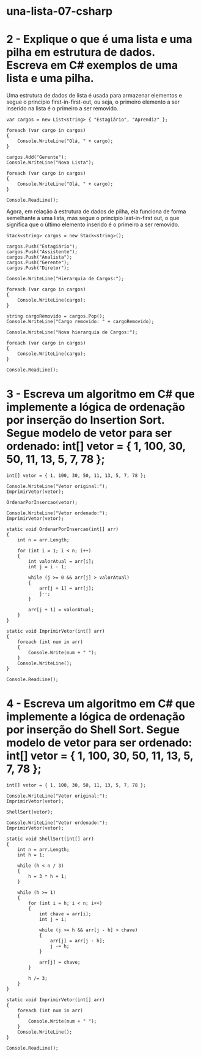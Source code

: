 # una-lista-07-csharp

# 2 - Explique o que é uma lista e uma pilha em estrutura de dados. Escreva em C# exemplos de uma lista e uma pilha.

Uma estrutura de dados de lista é usada para armazenar elementos e segue o princípio first-in-first-out, ou seja, o primeiro elemento a ser inserido na lista é o primeiro a ser removido. 
```
var cargos = new List<string> { "Estagiário", "Aprendiz" };

foreach (var cargo in cargos)
{
    Console.WriteLine("Olá, " + cargo);
}

cargos.Add("Gerente");
Console.WriteLine("Nova Lista");

foreach (var cargo in cargos)
{
    Console.WriteLine("Olá, " + cargo);
}

Console.ReadLine();
```
Agora, em relação à estrutura de dados de pilha, ela funciona de forma semelhante a uma lista, mas segue o princípio last-in-first out, o que significa que o último elemento inserido é o primeiro a ser removido. 
```
Stack<string> cargos = new Stack<string>();

cargos.Push("Estagiário");
cargos.Push("Assistente");
cargos.Push("Analista");
cargos.Push("Gerente");
cargos.Push("Diretor");

Console.WriteLine("Hierarquia de Cargos:");

foreach (var cargo in cargos)
{
    Console.WriteLine(cargo);
}

string cargoRemovido = cargos.Pop();
Console.WriteLine("Cargo removido: " + cargoRemovido);

Console.WriteLine("Nova hierarquia de Cargos:");

foreach (var cargo in cargos)
{
    Console.WriteLine(cargo);
}

Console.ReadLine();
```

# 3 - Escreva um algoritmo em C# que implemente a lógica de ordenação por inserção do Insertion Sort. Segue modelo de vetor para ser ordenado:  int[] vetor = { 1, 100, 30, 50, 11, 13, 5, 7, 78 };

```
int[] vetor = { 1, 100, 30, 50, 11, 13, 5, 7, 78 };

Console.WriteLine("Vetor original:");
ImprimirVetor(vetor);

OrdenarPorInsercao(vetor);

Console.WriteLine("Vetor ordenado:");
ImprimirVetor(vetor);

static void OrdenarPorInsercao(int[] arr)
{
    int n = arr.Length;

    for (int i = 1; i < n; i++)
    {
        int valorAtual = arr[i];
        int j = i - 1;

        while (j >= 0 && arr[j] > valorAtual)
        {
            arr[j + 1] = arr[j];
            j--;
        }

        arr[j + 1] = valorAtual;
    }
}

static void ImprimirVetor(int[] arr)
{
    foreach (int num in arr)
    {
        Console.Write(num + " ");
    }
    Console.WriteLine();
}

Console.ReadLine();
```

# 4 - Escreva um algoritmo em C# que implemente a lógica de ordenação por inserção do Shell Sort. Segue modelo de vetor para ser ordenado: int[] vetor = { 1, 100, 30, 50, 11, 13, 5, 7, 78 };

```
int[] vetor = { 1, 100, 30, 50, 11, 13, 5, 7, 78 };

Console.WriteLine("Vetor original:");
ImprimirVetor(vetor);

ShellSort(vetor);

Console.WriteLine("Vetor ordenado:");
ImprimirVetor(vetor);

static void ShellSort(int[] arr)
{
    int n = arr.Length;
    int h = 1;

    while (h < n / 3)
    {
        h = 3 * h + 1;
    }

    while (h >= 1)
    {
        for (int i = h; i < n; i++)
        {
            int chave = arr[i];
            int j = i;

            while (j >= h && arr[j - h] > chave)
            {
                arr[j] = arr[j - h];
                j -= h;
            }

            arr[j] = chave;
        }

        h /= 3;
    }
}

static void ImprimirVetor(int[] arr)
{
    foreach (int num in arr)
    {
        Console.Write(num + " ");
    }
    Console.WriteLine();
}

Console.ReadLine();
```




